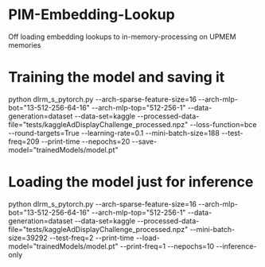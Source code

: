 # PIM-Embedding-Lookup
Off loading embedding lookups to in-memory-processing on UPMEM memories

# Training the model and saving it

python dlrm_s_pytorch.py --arch-sparse-feature-size=16 --arch-mlp-bot="13-512-256-64-16" --arch-mlp-top="512-256-1" --data-generation=dataset --data-set=kaggle --processed-data-file="tests/kaggleAdDisplayChallenge_processed.npz" --loss-function=bce --round-targets=True --learning-rate=0.1 --mini-batch-size=188 --test-freq=209 --print-time --nepochs=20 --save-model="trainedModels/model.pt"

# Loading the model just for inference

python dlrm_s_pytorch.py --arch-sparse-feature-size=16 --arch-mlp-bot="13-512-256-64-16" --arch-mlp-top="512-256-1" --data-generation=dataset --data-set=kaggle --processed-data-file="tests/kaggleAdDisplayChallenge_processed.npz" --mini-batch-size=39292 --test-freq=2 --print-time --load-model="trainedModels/model.pt" --print-freq=1 --nepochs=10 --inference-only
